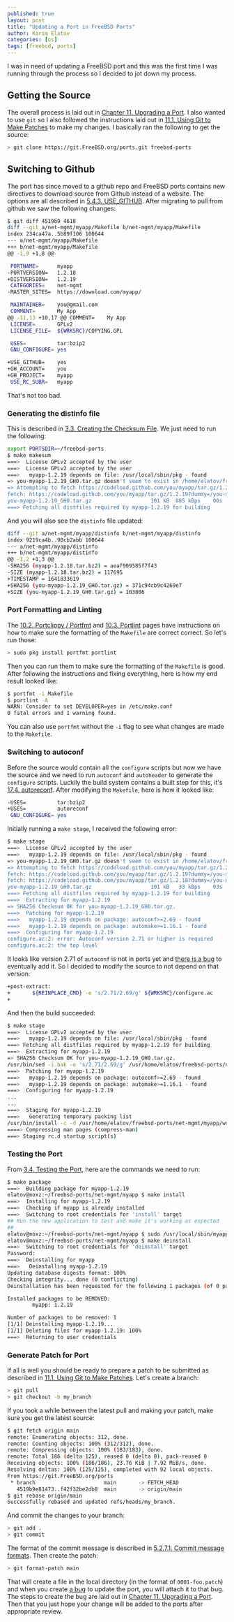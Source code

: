 ```yaml
---
published: true
layout: post
title: "Updating a Port in FreeBSD Ports"
author: Karim Elatov
categories: [os]
tags: [freebsd, ports]
---
```

I was in need of updating a FreeBSD port and this was the first time I was running through the process so I decided to jot down my process.

## Getting the Source
The overall process is laid out in [Chapter 11. Upgrading a Port](https://docs.freebsd.org/en/books/porters-handbook/upgrading/). I also wanted to use `git` so I also followed the instructions laid out in [11.1. Using Git to Make Patches](https://docs.freebsd.org/en/books/porters-handbook/upgrading/#git-diff) to make my changes. I basically ran the following to get the source:

```bash
> git clone https://git.FreeBSD.org/ports.git freebsd-ports
```

## Switching to Github
The port has since moved to a github repo and FreeBSD ports contains new directives to download source from Github instead of a website. The options are all described in [5.4.3. USE_GITHUB](https://docs.freebsd.org/en/books/porters-handbook/makefiles/#makefile-master_sites-github). After migrating to pull from github we saw the following changes:

```bash
$ git diff 4519b9 4618
diff --git a/net-mgmt/myapp/Makefile b/net-mgmt/myapp/Makefile
index 234ca47a..5b89f106 100644
--- a/net-mgmt/myapp/Makefile
+++ b/net-mgmt/myapp/Makefile
@@ -1,9 +1,8 @@

 PORTNAME=      myapp
-PORTVERSION=   1.2.18
+DISTVERSION=   1.2.19
 CATEGORIES=    net-mgmt
-MASTER_SITES=  https://download.com/myapp/

 MAINTAINER=    you@gmail.com
 COMMENT=       My App
@@ -11,13 +10,17 @@ COMMENT=    My App
 LICENSE=       GPLv2
 LICENSE_FILE=  ${WRKSRC}/COPYING.GPL

 USES=          tar:bzip2
 GNU_CONFIGURE= yes

+USE_GITHUB=    yes
+GH_ACCOUNT=    you
+GH_PROJECT=    myapp
 USE_RC_SUBR=   myapp
```

That's not too bad.

### Generating the distinfo file
This is described in [3.3. Creating the Checksum File](https://docs.freebsd.org/en/books/porters-handbook/quick-porting/#porting-checksum). We just need to run the following:

```bash
export PORTSDIR=~/freebsd-ports
$ make makesum
===>  License GPLv2 accepted by the user
===>  License GPLv2 accepted by the user
===>   myapp-1.2.19 depends on file: /usr/local/sbin/pkg - found
=> you-myapp-1.2.19_GH0.tar.gz doesn't seem to exist in /home/elatov/freebsd-ports/distfiles/.
=> Attempting to fetch https://codeload.github.com/you/myapp/tar.gz/1.2.19?dummy=/you-myapp-1.2.19_GH0.tar.gz
fetch: https://codeload.github.com/you/myapp/tar.gz/1.2.19?dummy=/you-myapp-1.2.19_GH0.tar.gz: size of remote file is not known
you-myapp-1.2.19_GH0.tar.gz                   101 kB  885 kBps    00s
===> Fetching all distfiles required by myapp-1.2.19 for building
```

And you will also see the `distinfo` file updated:

```bash
diff --git a/net-mgmt/myapp/distinfo b/net-mgmt/myapp/distinfo
index 9219ca4b..90cb2abb 100644
--- a/net-mgmt/myapp/distinfo
+++ b/net-mgmt/myapp/distinfo
@@ -1,2 +1,3 @@
-SHA256 (myapp-1.2.18.tar.bz2) = aeaf909585f7f43
-SIZE (myapp-1.2.18.tar.bz2) = 117695
+TIMESTAMP = 1641833619
+SHA256 (you-myapp-1.2.19_GH0.tar.gz) = 371c94cb9c4269e7
+SIZE (you-myapp-1.2.19_GH0.tar.gz) = 103806
```

### Port Formatting and Linting
The [10.2. Portclippy / Portfmt](https://docs.freebsd.org/en/books/porters-handbook/testing/#testing-portclippy) and [10.3. Portlint](https://docs.freebsd.org/en/books/porters-handbook/testing/#testing-portlint) pages have instructions on how to make sure the formatting of the `Makefile` are correct correct. So let's run those:

```bash
> sudo pkg install portfmt portlint
```

Then you can run them to make sure the formatting of the `Makefile` is good. After following the instructions and fixing everything, here is how my end result looked like:

```bash
$ portfmt -i Makefile
$ portlint -A
WARN: Consider to set DEVELOPER=yes in /etc/make.conf
0 fatal errors and 1 warning found.
```
You can also use `portfmt` without the `-i` flag to see what changes are made to the `Makefile`.

### Switching to autoconf
Before the source would contain all the `configure` scripts but now we have the source and we need to run `autoconf` and `autoheader` to generate the `configure` scripts. Luckily the build system contains a built step for this, it's [17.4. autoreconf](https://docs.freebsd.org/en/books/porters-handbook/uses/#uses-autoreconf). After modifying the `Makefile`, here is how it looked like:

```bash
-USES=          tar:bzip2
+USES=          autoreconf
 GNU_CONFIGURE= yes
```

Initially running a `make stage`, I received the following error:

```bash
$ make stage
===>  License GPLv2 accepted by the user
===>   myapp-1.2.19 depends on file: /usr/local/sbin/pkg - found
=> you-myapp-1.2.19_GH0.tar.gz doesn't seem to exist in /home/elatov/freebsd-ports/distfiles/.
=> Attempting to fetch https://codeload.github.com/you/myapp/tar.gz/1.2.19?dummy=/you-myapp-1.2.19_GH0.tar.gz
fetch: https://codeload.github.com/you/myapp/tar.gz/1.2.19?dummy=/you-myapp-1.2.19_GH0.tar.gz: size unknown
fetch: https://codeload.github.com/you/myapp/tar.gz/1.2.19?dummy=/you-myapp-1.2.19_GH0.tar.gz: size of remote file is not known
you-myapp-1.2.19_GH0.tar.gz                   101 kB   33 kBps    03s
===> Fetching all distfiles required by myapp-1.2.19 for building
===>  Extracting for myapp-1.2.19
=> SHA256 Checksum OK for you-myapp-1.2.19_GH0.tar.gz.
===>  Patching for myapp-1.2.19
===>   myapp-1.2.19 depends on package: autoconf>=2.69 - found
===>   myapp-1.2.19 depends on package: automake>=1.16.1 - found
===>  Configuring for myapp-1.2.19
configure.ac:2: error: Autoconf version 2.71 or higher is required
configure.ac:2: the top level
```

It looks like version 2.71 of `autoconf` is not in ports yet and [there is a bug](https://bugs.freebsd.org/bugzilla/show_bug.cgi?id=258046) to eventually add it. So I decided to modify the source to not depend on that version:

```bash
+post-extract:
+       ${REINPLACE_CMD} -e 's/2.71/2.69/g' ${WRKSRC}/configure.ac
+
```

And then the build succeeded:

```bash
$ make stage
===>  License GPLv2 accepted by the user
===>   myapp-1.2.19 depends on file: /usr/local/sbin/pkg - found
===> Fetching all distfiles required by myapp-1.2.19 for building
===>  Extracting for myapp-1.2.19
=> SHA256 Checksum OK for you-myapp-1.2.19_GH0.tar.gz.
/usr/bin/sed -i.bak -e 's/2.71/2.69/g' /usr/home/elatov/freebsd-ports/net-mgmt/myapp/work/myapp-1.2.19/configure.ac
===>  Patching for myapp-1.2.19
===>   myapp-1.2.19 depends on package: autoconf>=2.69 - found
===>   myapp-1.2.19 depends on package: automake>=1.16.1 - found
===>  Configuring for myapp-1.2.19
...
...
===>  Staging for myapp-1.2.19
===>   Generating temporary packing list
/usr/bin/install -c -d /usr/home/elatov/freebsd-ports/net-mgmt/myapp/work/stage/usr/local/sbin
====> Compressing man pages (compress-man)
===> Staging rc.d startup script(s)
```

### Testing the Port
From [3.4. Testing the Port](https://docs.freebsd.org/en/books/porters-handbook/quick-porting/#porting-testing), here are the commands we need to run:

```bash
$ make package
===>  Building package for myapp-1.2.19
elatov@moxz:~/freebsd-ports/net-mgmt/myapp $ make install
===>  Installing for myapp-1.2.19
===>  Checking if myapp is already installed
===>  Switching to root credentials for 'install' target
## Run the new application to test and make it's working as expected
##
elatov@moxz:~/freebsd-ports/net-mgmt/myapp $ sudo /usr/local/sbin/myapp
elatov@moxz:~/freebsd-ports/net-mgmt/myapp $ make deinstall
===>  Switching to root credentials for 'deinstall' target
Password:
===>  Deinstalling for myapp
===>   Deinstalling myapp-1.2.19
Updating database digests format: 100%
Checking integrity... done (0 conflicting)
Deinstallation has been requested for the following 1 packages (of 0 packages in the universe):

Installed packages to be REMOVED:
        myapp: 1.2.19

Number of packages to be removed: 1
[1/1] Deinstalling myapp-1.2.19...
[1/1] Deleting files for myapp-1.2.19: 100%
===>  Returning to user credentials
```

### Generate Patch for Port
If all is well you should be ready to prepare a patch to be submitted as described in [11.1. Using Git to Make Patches](https://docs.freebsd.org/en/books/porters-handbook/upgrading/#git-diff). Let's create a branch:

```bash
> git pull
> git checkout -b my_branch
```

If you took a while between the latest pull and making your patch, make sure you get the latest source:

```bash
$ git fetch origin main
remote: Enumerating objects: 312, done.
remote: Counting objects: 100% (312/312), done.
remote: Compressing objects: 100% (183/183), done.
remote: Total 186 (delta 125), reused 0 (delta 0), pack-reused 0
Receiving objects: 100% (186/186), 23.76 KiB | 7.92 MiB/s, done.
Resolving deltas: 100% (125/125), completed with 92 local objects.
From https://git.FreeBSD.org/ports
 * branch                      main       -> FETCH_HEAD
   4519b9e81473..f42f32be2db8  main       -> origin/main
$ git rebase origin/main
Successfully rebased and updated refs/heads/my_branch.
```

And commit the changes to your branch:

```bash
> git add .
> git commit
```

The format of the commit message is described in [5.2.7.1. Commit message formats](https://docs.freebsd.org/zh-tw/books/porters-handbook/upgrading/). Then create the patch:

```bash
> git format-patch main
```

That will create a file in the local directory (in the format of `0001-foo.patch`) and when you create [a bug](https://bugs.freebsd.org/submit/) to update the port, you will attach it to that bug. The steps to create the bug are laid out in [Chapter 11. Upgrading a Port](https://docs.freebsd.org/en/books/porters-handbook/upgrading/). Then that you just hope your change will be added to the ports after appropriate review.
